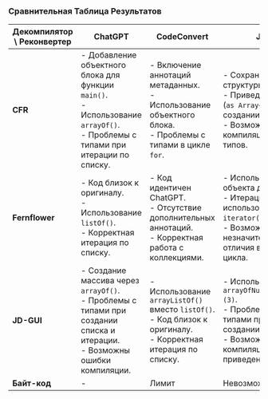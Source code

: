 ### Сравнительная Таблица Результатов

| **Декомпилятор \ Реконвертер** | **ChatGPT**                                                                                                                            | **CodeConvert**                                                                                                         | **J2K**                                                                                                                                            |
|--------------------------------|----------------------------------------------------------------------------------------------------------------------------------------|-------------------------------------------------------------------------------------------------------------------------|----------------------------------------------------------------------------------------------------------------------------------------------------|
| **CFR**                        | - Добавление объектного блока для функции `main()`. <br> - Использование `arrayOf()`. <br> - Проблемы с типами при итерации по списку. | - Включение аннотаций метаданных. <br> - Использование объектного блока. <br> - Проблемы с типами в цикле `for`.        | - Сохранение структуры объекта. <br> - Приведение типов (`as Array<Any>`) при создании списка. <br> - Возможны ошибки компиляции из-за типов.      |
| **Fernflower**                 | - Код близок к оригиналу. <br> - Использование `listOf()`. <br> - Корректная итерация по списку.                                       | - Код идентичен ChatGPT. <br> - Отсутствие дополнительных аннотаций. <br> - Корректная работа с коллекциями.            | - Использование объекта для `main()`. <br> - Итерация с использованием `iterator()`. <br> - Возможны незначительные отличия в структуре цикла.     |
| **JD-GUI**                     | - Создание массива через `arrayOf()`. <br> - Проблемы с типами при создании списка и итерации. <br> - Возможны ошибки компиляции.      | - Использование `arrayListOf()` вместо `listOf()`. <br> - Код близок к оригиналу. <br> - Корректная итерация по списку. | - Использование `arrayOfNulls<String>(3)`. <br> - Проблемы с типами при создании списка. <br> - Возможны ошибки компиляции из-за приведения типов. |
| **Байт-код**                   | -                                                                                                                                      | Лимит                                                                                                                   | Невозможно                                                                                                                                         |
